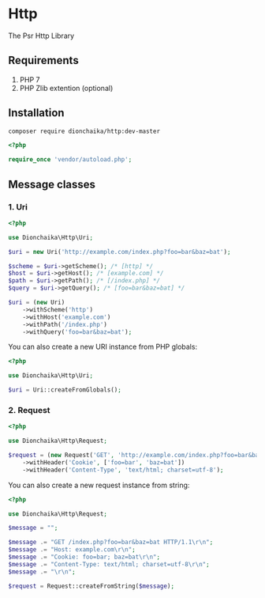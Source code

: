 # Http
The Psr Http Library

## Requirements
1. PHP 7
2. PHP Zlib extention (optional)

## Installation
```bash
composer require dionchaika/http:dev-master
```

```php
<?php

require_once 'vendor/autoload.php';
```

## Message classes

### 1. Uri
```php
<?php

use Dionchaika\Http\Uri;

$uri = new Uri('http://example.com/index.php?foo=bar&baz=bat');

$scheme = $uri->getScheme(); /* [http] */
$host = $uri->getHost(); /* [example.com] */
$path = $uri->getPath(); /* [/index.php] */
$query = $uri->getQuery(); /* [foo=bar&baz=bat] */

$uri = (new Uri)
    ->withScheme('http')
    ->withHost('example.com')
    ->withPath('/index.php')
    ->withQuery('foo=bar&baz=bat');
```

You can also create a new URI instance from PHP globals:

```php
<?php

use Dionchaika\Http\Uri;

$uri = Uri::createFromGlobals();
```

### 2. Request
```php
<?php

use Dionchaika\Http\Request;

$request = (new Request('GET', 'http://example.com/index.php?foo=bar&baz=bat'))
    ->withHeader('Cookie', ['foo=bar', 'baz=bat'])
    ->withHeader('Content-Type', 'text/html; charset=utf-8');
```

You can also create a new request instance from string:

```php
<?php

use Dionchaika\Http\Request;

$message = "";

$message .= "GET /index.php?foo=bar&baz=bat HTTP/1.1\r\n";
$message .= "Host: example.com\r\n";
$message .= "Cookie: foo=bar; baz=bat\r\n";
$message .= "Content-Type: text/html; charset=utf-8\r\n";
$message .= "\r\n";

$request = Request::createFromString($message);

```
